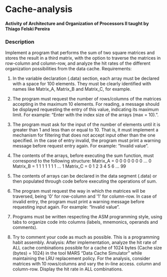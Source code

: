 # Cache-analysis
#### Activity of Architecture and Organization of Processors II taught by Thiago Felski Pereira

### Description

Implement a program that performs the sum of two square matrices and stores the result in a third matrix, with the option to traverse the matrices in row-column and column-row, and analyze the hit rates of the different organization possibilities from the data cache. Requirements:
1. In the variable declaration (.data) section, each array must be declared with a space for 100 elements. They must be clearly identified with names like Matrix_A, Matrix_B and Matrix_C, for example.

2. The program must request the number of rows/columns of the matrices accepting in the maximum 10 elements. For reading, a message should be displayed requesting the entry of this value, indicating its maximum limit. For example: “Enter with
the index size of the arrays (max = 10).”.

3. The program must ask for the input of the number of elements until it is greater than 1 and less than or equal to 10. That is, it must implement a mechanism for filtering that does not accept input other than the one specified. in the case of entry invalid, the program must print a warning message before request entry again. For example: “Invalid value”.

4. The contents of the arrays, before executing the sum function, must correspond to the following structure:
Matrix_A = 0 0 0 0 0 0 0 ... 0
Matrix_B = 1 1 1 1 1 1 1 ... 1
Matrix_C = 0 1 2 3 4 5 6 ... 99

5. The contents of arrays can be declared in the data segment (.data) or then populated through code before executing the operations of sum.

6. The program must request the way in which the matrices will be traversed, being '0' for row-column and '1' for column-row. In case of invalid entry, the program must print a warning message before requesting input again. For example: “Invalid value”.

7. Programs must be written respecting the ASM programming style, using tabs to organize code into columns (labels, mnemonics, operands and comments).

8. Try to comment your code as much as possible. This is a programming habit assembly.
Analysis:
After implementation, analyze the hit rate of ALL cache combinations possible for a cache of 1024 bytes (Cache size (bytes) = 1024) in the tool MARS “Data Cache Simulator” while maintaining the LRU replacement policy. For the analysis, consider matrices with 10 rows/columns and vary the in-line access. column and column-row. Display the hit rate in ALL combinations.
